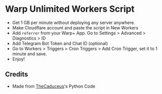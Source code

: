# Warp Unlimited Workers Script

* Get 1 GB per minute without deploying any server anywhere.
* Make Cloudflare account and paste the script in New Workers
* Add `referrer` from your Warp+ App. Go to Settings > Advanced > Diagnostics > ID
* Add Telegram Bot Token and Chat ID (optional)
* Go to Workers > Triggers > Cron Triggers > Add Cron Trigger, set it to 1 minute and save.
* Enjoy!

## Credits

* Made from [TheCaduceus](https://github.com/TheCaduceus/WARP-UNLIMITED-ADVANCED)'s Python Code
